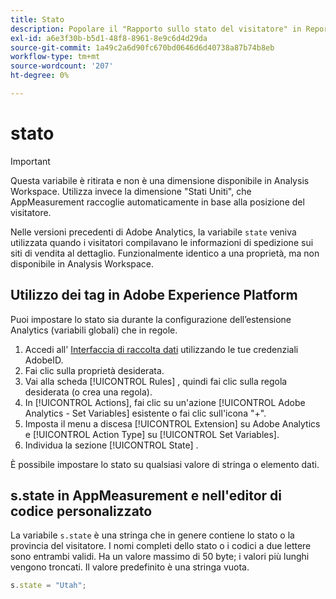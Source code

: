 ```yaml
---
title: Stato
description: Popolare il "Rapporto sullo stato del visitatore" in Reports and Analytics.
exl-id: a6e3f30b-b5d1-48f8-8961-8e9c6d4d29da
source-git-commit: 1a49c2a6d90fc670bd0646d6d40738a87b74b8eb
workflow-type: tm+mt
source-wordcount: '207'
ht-degree: 0%

---
```


# stato

>[!IMPORTANT]
>
>Questa variabile è ritirata e non è una dimensione disponibile in Analysis Workspace. Utilizza invece la dimensione &quot;Stati Uniti&quot;, che AppMeasurement raccoglie automaticamente in base alla posizione del visitatore.

Nelle versioni precedenti di Adobe Analytics, la variabile `state` veniva utilizzata quando i visitatori compilavano le informazioni di spedizione sui siti di vendita al dettaglio. Funzionalmente identico a una proprietà, ma non disponibile in Analysis Workspace.

## Utilizzo dei tag in Adobe Experience Platform

Puoi impostare lo stato sia durante la configurazione dell’estensione Analytics (variabili globali) che in regole.

1. Accedi all&#39; [Interfaccia di raccolta dati](https://experience.adobe.com/data-collection) utilizzando le tue credenziali AdobeID.
2. Fai clic sulla proprietà desiderata.
3. Vai alla scheda [!UICONTROL Rules] , quindi fai clic sulla regola desiderata (o crea una regola).
4. In [!UICONTROL Actions], fai clic su un&#39;azione [!UICONTROL Adobe Analytics - Set Variables] esistente o fai clic sull&#39;icona &quot;+&quot;.
5. Imposta il menu a discesa [!UICONTROL Extension] su Adobe Analytics e [!UICONTROL Action Type] su [!UICONTROL Set Variables].
6. Individua la sezione [!UICONTROL State] .

È possibile impostare lo stato su qualsiasi valore di stringa o elemento dati.

## s.state in AppMeasurement e nell&#39;editor di codice personalizzato

La variabile `s.state` è una stringa che in genere contiene lo stato o la provincia del visitatore. I nomi completi dello stato o i codici a due lettere sono entrambi validi. Ha un valore massimo di 50 byte; i valori più lunghi vengono troncati. Il valore predefinito è una stringa vuota.

```js
s.state = "Utah";
```
